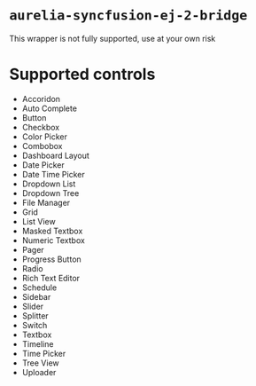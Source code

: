 # `aurelia-syncfusion-ej-2-bridge`

This wrapper is not fully supported, use at your own risk

# Supported controls
* Accoridon
* Auto Complete
* Button
* Checkbox
* Color Picker
* Combobox
* Dashboard Layout
* Date Picker
* Date Time Picker
* Dropdown List
* Dropdown Tree
* File Manager
* Grid
* List View
* Masked Textbox
* Numeric Textbox
* Pager
* Progress Button
* Radio
* Rich Text Editor
* Schedule
* Sidebar
* Slider
* Splitter
* Switch
* Textbox
* Timeline
* Time Picker
* Tree View
* Uploader
